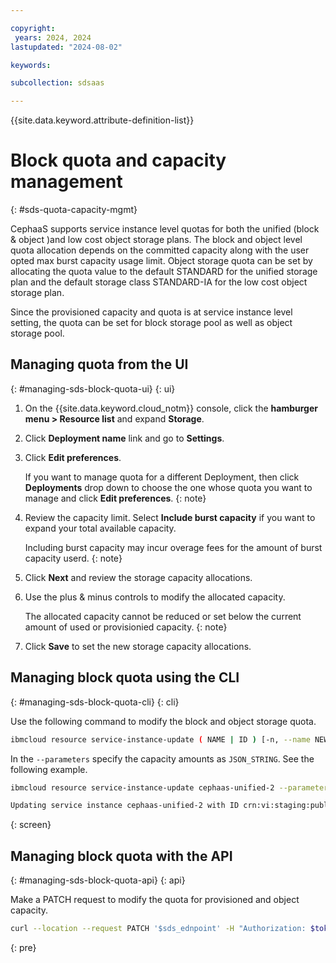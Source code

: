 ```yaml
---

copyright:
 years: 2024, 2024
lastupdated: "2024-08-02"

keywords:

subcollection: sdsaas

---
```

{{site.data.keyword.attribute-definition-list}}


# Block quota and capacity management
{: #sds-quota-capacity-mgmt}

CephaaS supports service instance level quotas for both the unified (block & object )and low cost object storage plans. The block and object level quota allocation depends on the committed capacity along with the user opted max burst capacity usage limit. Object storage quota can be set by allocating the quota value to the default STANDARD for the unified storage plan and the default storage class STANDARD-IA for the low cost object storage plan.

Since the provisioned capacity and quota is at service instance level setting, the quota can be set for block storage pool as well as object storage pool.

## Managing quota from the UI
{: #managing-sds-block-quota-ui}
{: ui}

1. On the {{site.data.keyword.cloud_notm}} console, click the **hamburger menu > Resource list** and expand **Storage**.

2. Click **Deployment name** link and go to **Settings**.

3. Click **Edit preferences**.

    If you want to manage quota for a different Deployment, then click **Deployments** drop down to choose the one whose quota you want to manage and click **Edit preferences**.
    {: note}

4. Review the capacity limit. Select **Include burst capacity** if you want to expand your total available capacity.

    Including burst capacity may incur overage fees for the amount of burst capacity userd.
    {: note}

4. Click **Next** and review the storage capacity allocations.

5. Use the plus & minus controls to modify the allocated capacity.

    The allocated capacity cannot be reduced or set below the current amount of used or provisionied capacity.
    {: note}

6. Click **Save** to set the new storage capacity allocations.


## Managing block quota using the CLI
{: #managing-sds-block-quota-cli}
{: cli}

Use the following command to modify the block and object storage quota.

```sh
ibmcloud resource service-instance-update ( NAME | ID ) [-n, --name NEW_NAME] [--service-plan-id SERVICE_PLAN_ID] [-p, --parameters @JSON_FILE | JSON_STRING ] [-g RESOURCE_GROUP] [--service-endpoints SERVICE_ENDPOINTS_TYPE] [--allow-cleanup true|false] [-f, --force] [-q, --quiet]
```
In the `--parameters` specify the capacity amounts as `JSON_STRING`. See the following example.

```bash
ibmcloud resource service-instance-update cephaas-unified-2 --parameters `{"quota": {"block": "60", "object": "40"}, "allocate_burst_capacity":"true"}`

Updating service instance cephaas-unified-2 with ID crn:vi:staging:public:software-defined-storage:us-south:a/7a30fdf....:: is updated successfully
```
{: screen}



## Managing block quota with the API
{: #managing-sds-block-quota-api}
{: api}

Make a PATCH request to modify the quota for provisioned and object capacity.

```sh
curl --location --request PATCH '$sds_ednpoint' -H "Authorization: $token" -d '{"parameters":{"allocate_burst_capacity":"true", quota":{"block":"70","object":"50"}}}

```
{: pre}



